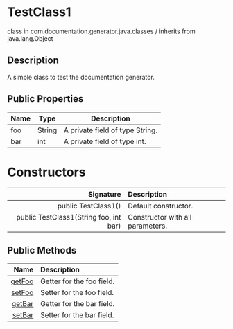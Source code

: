 # TestClass1

class in com.documentation.generator.java.classes / inherits from
java.lang.Object

## Description

A simple class to test the documentation generator.

## Public Properties

| Name | Type   | Description                     |
| ---- | ------ | ------------------------------- |
| foo  | String | A private field of type String. |
| bar  | int    | A private field of type int.    |

# Constructors

|                              Signature | Description                      |
| -------------------------------------: | :------------------------------- |
|                    public TestClass1() | Default constructor.             |
| public TestClass1(String foo, int bar) | Constructor with all parameters. |

## Public Methods

|                             Name | Description               |
| -------------------------------: | :------------------------ |
| [getFoo](./TestClass1/getFoo.md) | Getter for the foo field. |
| [setFoo](./TestClass1/setFoo.md) | Setter for the foo field. |
| [getBar](./TestClass1/getFoo.md) | Getter for the bar field. |
| [setBar](./TestClass1/setFoo.md) | Setter for the bar field. |
